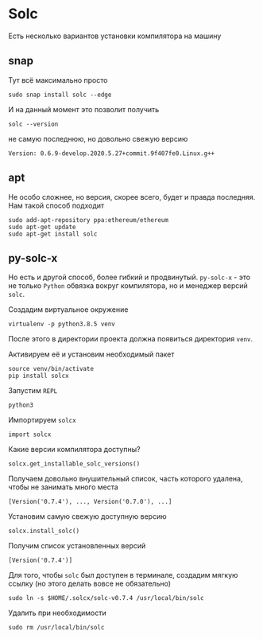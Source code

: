 # Solc

Есть несколько вариантов установки компилятора на машину

## snap

Тут всё максимально просто

```
sudo snap install solc --edge
```
И на данный момент это позволит получить
```
solc --version
```
не самую последнюю, но довольно свежую версию
```
Version: 0.6.9-develop.2020.5.27+commit.9f407fe0.Linux.g++
```

## apt

Не особо сложнее, но версия, скорее всего, будет и правда последняя. Нам такой способ подходит

```
sudo add-apt-repository ppa:ethereum/ethereum
sudo apt-get update
sudo apt-get install solc
```

## py-solc-x

Но есть и другой способ, более гибкий и продвинутый. `py-solc-x` - это не только `Python` обвязка вокруг компилятора, но и менеджер версий `solc`.

Создадим виртуальное окружение
```
virtualenv -p python3.8.5 venv
```
После этого в директории проекта должна появиться директория `venv`.

Активируем её и установим необходимый пакет
```
source venv/bin/activate
pip install solcx
```
Запустим `REPL`
```
python3
```
Импортируем `solcx`
```
import solcx
```
Какие версии компилятора доступны?
```
solcx.get_installable_solc_versions()
```
Получаем довольно внушительный список, часть которого удалена, чтобы не занимать много места
```
[Version('0.7.4'), ..., Version('0.7.0'), ...]
```
Установим самую свежую доступную версию
```
solcx.install_solc()
```
Получим список установленных версий
```
[Version('0.7.4')]
```
Для того, чтобы  `solc` был доступен в терминале, создадим мягкую ссылку (но этого делать вовсе не обязательно)
```
sudo ln -s $HOME/.solcx/solc-v0.7.4 /usr/local/bin/solc
```
Удалить при необходимости
```
sudo rm /usr/local/bin/solc
```
